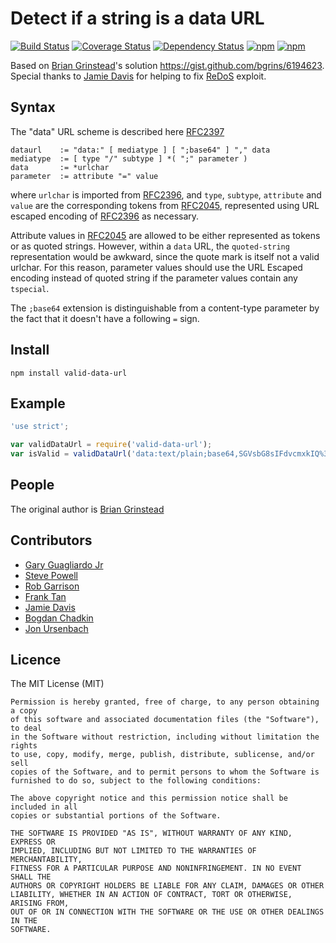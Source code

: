 # Detect if a string is a data URL

[![Build Status](https://github.com/killmenot/valid-data-url/actions/workflows/ci.yaml/badge.svg?branch=master)](https://github.com/killmenot/valid-data-url/actions?query=branch%3Amaster) [![Coverage Status](https://coveralls.io/repos/github/killmenot/valid-data-url/badge.svg?branch=master)](https://coveralls.io/github/killmenot/valid-data-url?branch=master) [![Dependency Status](https://img.shields.io/librariesio/release/npm/valid-data-url)](https://libraries.io/npm/valid-data-url) [![npm](https://img.shields.io/npm/v/valid-data-url.svg)](https://www.npmjs.com/package/valid-data-url) [![npm](https://img.shields.io/npm/dm/valid-data-url.svg)](https://www.npmjs.com/package/valid-data-url)

Based on [Brian Grinstead](https://github.com/bgrins)'s solution https://gist.github.com/bgrins/6194623. Special thanks to [Jamie Davis](https://github.com/davisjam) for helping to fix [ReDoS](https://www.regular-expressions.info/redos.html) exploit.


## Syntax

The "data" URL scheme is described here [RFC2397](https://tools.ietf.org/html/rfc2397)

    dataurl    := "data:" [ mediatype ] [ ";base64" ] "," data
    mediatype  := [ type "/" subtype ] *( ";" parameter )
    data       := *urlchar
    parameter  := attribute "=" value

where `urlchar` is imported from [RFC2396](https://www.ietf.org/rfc/rfc2045.txt), and `type`, `subtype`, `attribute` and `value` are the corresponding tokens from [RFC2045](https://www.ietf.org/rfc/rfc2045.txt), represented using URL escaped encoding of [RFC2396](https://www.ietf.org/rfc/rfc2396.txt) as necessary.

Attribute values in [RFC2045](https://www.ietf.org/rfc/rfc2045.txt) are allowed to be either represented as tokens or as quoted strings. However, within a `data` URL, the `quoted-string` representation would be awkward, since the quote mark is itself not a valid urlchar. For this reason, parameter values should use the URL Escaped encoding instead of quoted string if the parameter values contain any `tspecial`.

The `;base64` extension is distinguishable from a content-type parameter by the fact that it doesn't have a following `=` sign.


## Install

```
npm install valid-data-url

```


## Example

```javascript
'use strict';

var validDataUrl = require('valid-data-url');
var isValid = validDataUrl('data:text/plain;base64,SGVsbG8sIFdvcmxkIQ%3D%3D'); // true

```

## People

The original author is [Brian Grinstead](https://github.com/bgrins)


## Contributors

 - [Gary Guagliardo Jr](https://github.com/guag)
 - [Steve Powell](https://github.com/steve-p-com)
 - [Rob Garrison](https://github.com/Mottie)
 - [Frank Tan](https://github.com/tansongyang)
 - [Jamie Davis](https://github.com/davisjam)
 - [Bogdan Chadkin](https://github.com/TrySound)
 - [Jon Ursenbach](https://github.com/erunion)


## Licence

The MIT License (MIT)

    Permission is hereby granted, free of charge, to any person obtaining a copy
    of this software and associated documentation files (the "Software"), to deal
    in the Software without restriction, including without limitation the rights
    to use, copy, modify, merge, publish, distribute, sublicense, and/or sell
    copies of the Software, and to permit persons to whom the Software is
    furnished to do so, subject to the following conditions:

    The above copyright notice and this permission notice shall be included in all
    copies or substantial portions of the Software.

    THE SOFTWARE IS PROVIDED "AS IS", WITHOUT WARRANTY OF ANY KIND, EXPRESS OR
    IMPLIED, INCLUDING BUT NOT LIMITED TO THE WARRANTIES OF MERCHANTABILITY,
    FITNESS FOR A PARTICULAR PURPOSE AND NONINFRINGEMENT. IN NO EVENT SHALL THE
    AUTHORS OR COPYRIGHT HOLDERS BE LIABLE FOR ANY CLAIM, DAMAGES OR OTHER
    LIABILITY, WHETHER IN AN ACTION OF CONTRACT, TORT OR OTHERWISE, ARISING FROM,
    OUT OF OR IN CONNECTION WITH THE SOFTWARE OR THE USE OR OTHER DEALINGS IN THE
    SOFTWARE.
